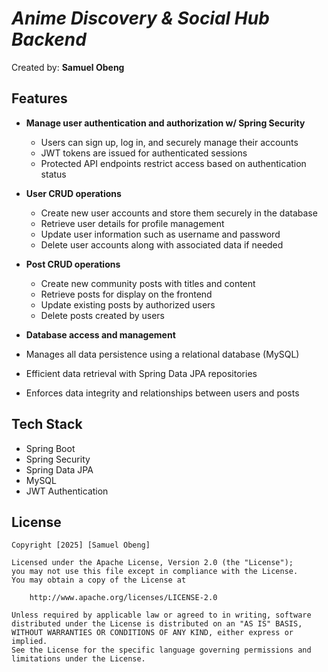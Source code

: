 # *Anime Discovery & Social Hub Backend*
Created by: **Samuel Obeng**

## Features
- **Manage user authentication and authorization w/ Spring Security**
  - Users can sign up, log in, and securely manage their accounts
  - JWT tokens are issued for authenticated sessions
  - Protected API endpoints restrict access based on authentication status

- **User CRUD operations**
  - Create new user accounts and store them securely in the database
  - Retrieve user details for profile management
  - Update user information such as username and password
  - Delete user accounts along with associated data if needed
    
- **Post CRUD operations**
  - Create new community posts with titles and content
  - Retrieve posts for display on the frontend
  - Update existing posts by authorized users
  - Delete posts created by users

 - **Database access and management**
  - Manages all data persistence using a relational database (MySQL)
  - Efficient data retrieval with Spring Data JPA repositories
  - Enforces data integrity and relationships between users and posts

## Tech Stack
- Spring Boot
- Spring Security 
- Spring Data JPA
- MySQL 
- JWT Authentication

## License

    Copyright [2025] [Samuel Obeng]

    Licensed under the Apache License, Version 2.0 (the "License");
    you may not use this file except in compliance with the License.
    You may obtain a copy of the License at

        http://www.apache.org/licenses/LICENSE-2.0

    Unless required by applicable law or agreed to in writing, software
    distributed under the License is distributed on an "AS IS" BASIS,
    WITHOUT WARRANTIES OR CONDITIONS OF ANY KIND, either express or implied.
    See the License for the specific language governing permissions and
    limitations under the License.
